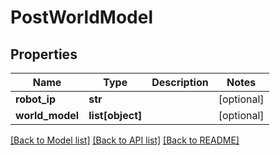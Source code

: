 # PostWorldModel

## Properties
Name | Type | Description | Notes
------------ | ------------- | ------------- | -------------
**robot_ip** | **str** |  | [optional] 
**world_model** | **list[object]** |  | [optional] 

[[Back to Model list]](../README.md#documentation-for-models) [[Back to API list]](../README.md#documentation-for-api-endpoints) [[Back to README]](../README.md)

